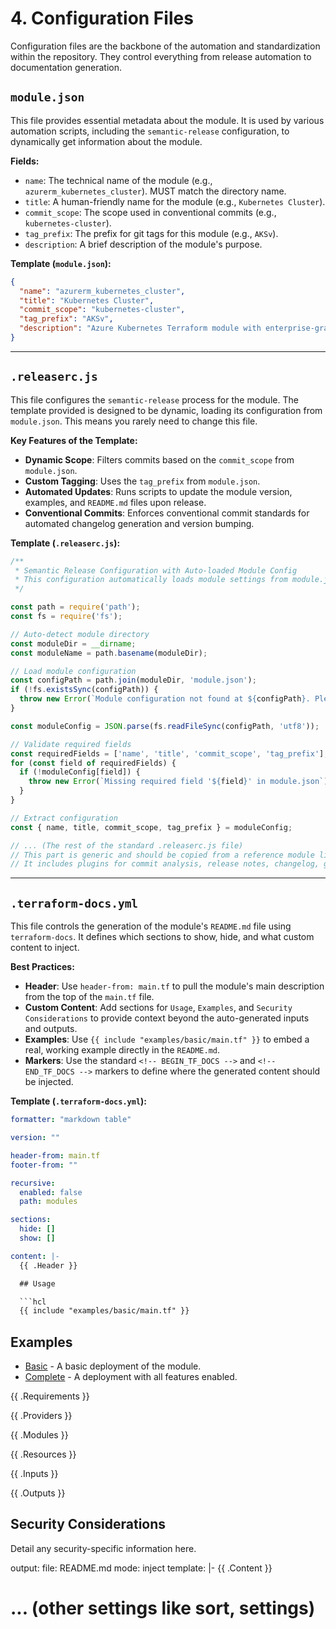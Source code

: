 # 4. Configuration Files

Configuration files are the backbone of the automation and standardization within the repository. They control everything from release automation to documentation generation.

## `module.json`

This file provides essential metadata about the module. It is used by various automation scripts, including the `semantic-release` configuration, to dynamically get information about the module.

**Fields:**
- `name`: The technical name of the module (e.g., `azurerm_kubernetes_cluster`). MUST match the directory name.
- `title`: A human-friendly name for the module (e.g., `Kubernetes Cluster`).
- `commit_scope`: The scope used in conventional commits (e.g., `kubernetes-cluster`).
- `tag_prefix`: The prefix for git tags for this module (e.g., `AKSv`).
- `description`: A brief description of the module's purpose.

**Template (`module.json`):**
```json
{
  "name": "azurerm_kubernetes_cluster",
  "title": "Kubernetes Cluster",
  "commit_scope": "kubernetes-cluster",
  "tag_prefix": "AKSv",
  "description": "Azure Kubernetes Terraform module with enterprise-grade security features"
}
```

---

## `.releaserc.js`

This file configures the `semantic-release` process for the module. The template provided is designed to be dynamic, loading its configuration from `module.json`. This means you rarely need to change this file.

**Key Features of the Template:**
- **Dynamic Scope**: Filters commits based on the `commit_scope` from `module.json`.
- **Custom Tagging**: Uses the `tag_prefix` from `module.json`.
- **Automated Updates**: Runs scripts to update the module version, examples, and `README.md` files upon release.
- **Conventional Commits**: Enforces conventional commit standards for automated changelog generation and version bumping.

**Template (`.releaserc.js`):**
```javascript
/**
 * Semantic Release Configuration with Auto-loaded Module Config
 * This configuration automatically loads module settings from module.json
 */

const path = require('path');
const fs = require('fs');

// Auto-detect module directory
const moduleDir = __dirname;
const moduleName = path.basename(moduleDir);

// Load module configuration
const configPath = path.join(moduleDir, 'module.json');
if (!fs.existsSync(configPath)) {
  throw new Error(`Module configuration not found at ${configPath}. Please create module.json with required fields.`);
}

const moduleConfig = JSON.parse(fs.readFileSync(configPath, 'utf8'));

// Validate required fields
const requiredFields = ['name', 'title', 'commit_scope', 'tag_prefix'];
for (const field of requiredFields) {
  if (!moduleConfig[field]) {
    throw new Error(`Missing required field '${field}' in module.json`);
  }
}

// Extract configuration
const { name, title, commit_scope, tag_prefix } = moduleConfig;

// ... (The rest of the standard .releaserc.js file)
// This part is generic and should be copied from a reference module like azurerm_kubernetes_cluster.
// It includes plugins for commit analysis, release notes, changelog, git, and github.
```

---

## `.terraform-docs.yml`

This file controls the generation of the module's `README.md` file using `terraform-docs`. It defines which sections to show, hide, and what custom content to inject.

**Best Practices:**
- **Header**: Use `header-from: main.tf` to pull the module's main description from the top of the `main.tf` file.
- **Custom Content**: Add sections for `Usage`, `Examples`, and `Security Considerations` to provide context beyond the auto-generated inputs and outputs.
- **Examples**: Use `{{ include "examples/basic/main.tf" }}` to embed a real, working example directly in the `README.md`.
- **Markers**: Use the standard `<!-- BEGIN_TF_DOCS -->` and `<!-- END_TF_DOCS -->` markers to define where the generated content should be injected.

**Template (`.terraform-docs.yml`):**
```yaml
formatter: "markdown table"

version: ""

header-from: main.tf
footer-from: ""

recursive:
  enabled: false
  path: modules

sections:
  hide: []
  show: []

content: |-
  {{ .Header }}

  ## Usage

  ```hcl
  {{ include "examples/basic/main.tf" }}
  ```

  ## Examples

  <!-- This section can be manually maintained or updated by a script -->
  - [Basic](./examples/basic) - A basic deployment of the module.
  - [Complete](./examples/complete) - A deployment with all features enabled.

  {{ .Requirements }}

  {{ .Providers }}

  {{ .Modules }}

  {{ .Resources }}

  {{ .Inputs }}

  {{ .Outputs }}

  ## Security Considerations

  Detail any security-specific information here.

output:
  file: README.md
  mode: inject
  template: |-
    <!-- BEGIN_TF_DOCS -->
    {{ .Content }}
    <!-- END_TF_DOCS -->

# ... (other settings like sort, settings)
```
